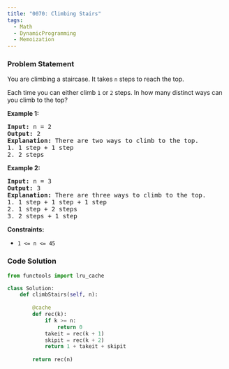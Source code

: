 ```yaml
---
title: "0070: Climbing Stairs"
tags:
  - Math
  - DynamicProgramming
  - Memoization
---
```

### Problem Statement

<p>You are climbing a staircase. It takes <code>n</code> steps to reach the top.</p>

<p>Each time you can either climb <code>1</code> or <code>2</code> steps. In how many distinct ways can you climb to the top?</p>


<p><strong class="example">Example 1:</strong></p>

<pre>
<strong>Input:</strong> n = 2
<strong>Output:</strong> 2
<strong>Explanation:</strong> There are two ways to climb to the top.
1. 1 step + 1 step
2. 2 steps
</pre>

<p><strong class="example">Example 2:</strong></p>

<pre>
<strong>Input:</strong> n = 3
<strong>Output:</strong> 3
<strong>Explanation:</strong> There are three ways to climb to the top.
1. 1 step + 1 step + 1 step
2. 1 step + 2 steps
3. 2 steps + 1 step
</pre>


<p><strong>Constraints:</strong></p>

<ul>
	<li><code>1 &lt;= n &lt;= 45</code></li>
</ul>


### Code Solution

```python
from functools import lru_cache

class Solution:
    def climbStairs(self, n):
		
		@cache
        def rec(k):
            if k >= n:
                return 0
            takeit = rec(k + 1)
            skipit = rec(k + 2)
            return 1 + takeit + skipit
        
        return rec(n)
```
